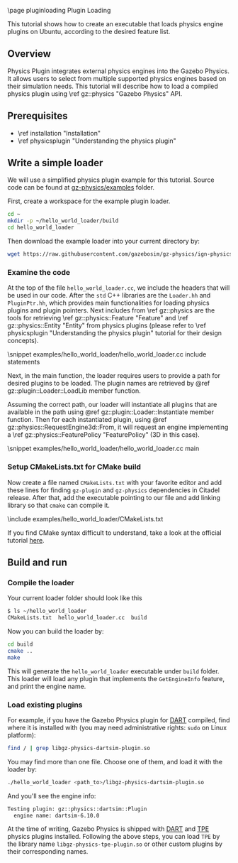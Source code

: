 \page pluginloading Plugin Loading

This tutorial shows how to create an executable that loads physics engine
plugins on Ubuntu, according to the desired feature list.

## Overview

Physics Plugin integrates external physics engines into the Gazebo Physics.
It allows users to select from multiple supported physics engines based on their
simulation needs. This tutorial will describe how to load a compiled physics
plugin using \ref gz::physics "Gazebo Physics" API.

## Prerequisites

- \ref installation "Installation"
- \ref physicsplugin "Understanding the physics plugin"

## Write a simple loader

We will use a simplified physics plugin example for this tutorial. Source code can be found at [gz-physics/examples](https://github.com/gazebosim/gz-physics/tree/main/examples/hello_world_loader) folder.

First, create a workspace for the example plugin loader.

```bash
cd ~
mkdir -p ~/hello_world_loader/build
cd hello_world_loader
```

Then download the example loader into your current directory by:

```bash
wget https://raw.githubusercontent.com/gazebosim/gz-physics/ign-physics6/examples/hello_world_loader/hello_world_loader.cc
```

### Examine the code

At the top of the file `hello_world_loader.cc`, we include the headers that will
be used in our code. After the `std` C++ libraries are the `Loader.hh` and
`PluginPtr.hh`, which provides main functionalities for loading physics plugins
and plugin pointers. Next includes from \ref gz::physics are the tools for
retrieving \ref gz::physics::Feature "Feature" and
\ref gz::physics::Entity "Entity" from physics plugins (please refer to
\ref physicsplugin "Understanding the physics plugin" tutorial for their
design concepts).

\snippet examples/hello_world_loader/hello_world_loader.cc include statements

Next, in the main function, the loader requires users to provide a path for
desired plugins to be loaded. The plugin names are retrieved by
@ref gz::plugin::Loader::LoadLib member function.

Assuming the correct path, our loader will instantiate all plugins that are
available in the path using @ref gz::plugin::Loader::Instantiate member
function. Then for each instantiated plugin, using
@ref gz::physics::RequestEngine3d<Features>::From, it will request an
engine implementing a \ref gz::physics::FeaturePolicy "FeaturePolicy" (3D
 in this case).

\snippet examples/hello_world_loader/hello_world_loader.cc main

### Setup CMakeLists.txt for CMake build

Now create a file named `CMakeLists.txt` with your favorite editor and add these
lines for finding `gz-plugin` and `gz-physics` dependencies in Citadel release.
After that, add the executable pointing to our file and add linking library so
that `cmake` can compile it.

\include examples/hello_world_loader/CMakeLists.txt

If you find CMake syntax difficult to understand, take a look at the official tutorial [here](https://cmake.org/cmake/help/latest/guide/tutorial/index.html).

## Build and run

### Compile the loader

Your current loader folder should look like this

```bash
$ ls ~/hello_world_loader
CMakeLists.txt  hello_world_loader.cc  build
```

Now you can build the loader by:

```bash
cd build
cmake ..
make
```

This will generate the `hello_world_loader` executable under `build` folder.
This loader will load any plugin that implements the `GetEngineInfo` feature,
and print the engine name.

### Load existing plugins

For example, if you have the Gazebo Physics plugin for
[DART](https://dartsim.github.io/) compiled, find where it is installed with
(you may need administrative rights: `sudo` on Linux platform):

```bash
find / | grep libgz-physics-dartsim-plugin.so
```

You may find more than one file. Choose one of them, and load it with
the loader by:

```bash
./hello_world_loader <path_to>/libgz-physics-dartsim-plugin.so
```

And you'll see the engine info:

```bash
Testing plugin: gz::physics::dartsim::Plugin
  engine name: dartsim-6.10.0
```

At the time of writing, Gazebo Physics is shipped with
[DART](https://dartsim.github.io/) and [TPE](https://community.gazebosim.org/t/announcing-new-physics-engine-tpe-trivial-physics-engine/629)
physics plugins installed. Following the above steps, you can load `TPE` by the
library name `libgz-physics-tpe-plugin.so` or other custom plugins by
their corresponding names.

